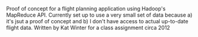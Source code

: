 Proof of concept for a flight planning application using Hadoop's MapReduce API. Currently set up to use a very small set of data because a) it's jsut a proof of concept and b) I don't have access to actual up-to-date flight data.
Written by Kat Winter for a class assignment circa 2012
